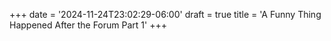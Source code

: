 +++
date = '2024-11-24T23:02:29-06:00'
draft = true
title = 'A Funny Thing Happened After the Forum Part 1'
+++
